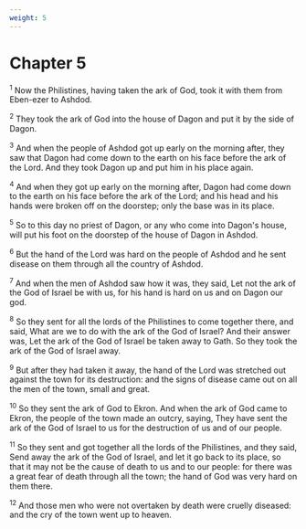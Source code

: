 ```yaml
---
weight: 5
---
```


# Chapter 5

<sup>1</sup> Now the Philistines, having taken the ark of God, took it with them from Eben-ezer to Ashdod. 

<sup>2</sup> They took the ark of God into the house of Dagon and put it by the side of Dagon. 

<sup>3</sup> And when the people of Ashdod got up early on the morning after, they saw that Dagon had come down to the earth on his face before the ark of the Lord. And they took Dagon up and put him in his place again. 

<sup>4</sup> And when they got up early on the morning after, Dagon had come down to the earth on his face before the ark of the Lord; and his head and his hands were broken off on the doorstep; only the base was in its place. 

<sup>5</sup> So to this day no priest of Dagon, or any who come into Dagon's house, will put his foot on the doorstep of the house of Dagon in Ashdod. 

<sup>6</sup> But the hand of the Lord was hard on the people of Ashdod and he sent disease on them through all the country of Ashdod. 

<sup>7</sup> And when the men of Ashdod saw how it was, they said, Let not the ark of the God of Israel be with us, for his hand is hard on us and on Dagon our god. 

<sup>8</sup> So they sent for all the lords of the Philistines to come together there, and said, What are we to do with the ark of the God of Israel? And their answer was, Let the ark of the God of Israel be taken away to Gath. So they took the ark of the God of Israel away. 

<sup>9</sup> But after they had taken it away, the hand of the Lord was stretched out against the town for its destruction: and the signs of disease came out on all the men of the town, small and great. 

<sup>10</sup> So they sent the ark of God to Ekron. And when the ark of God came to Ekron, the people of the town made an outcry, saying, They have sent the ark of the God of Israel to us for the destruction of us and of our people. 

<sup>11</sup> So they sent and got together all the lords of the Philistines, and they said, Send away the ark of the God of Israel, and let it go back to its place, so that it may not be the cause of death to us and to our people: for there was a great fear of death through all the town; the hand of God was very hard on them there. 

<sup>12</sup> And those men who were not overtaken by death were cruelly diseased: and the cry of the town went up to heaven. 


